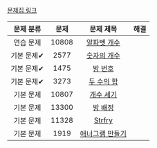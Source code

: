 [문제집 링크](https://www.acmicpc.net/workbook/view/7307)

| 문제 분류 | 문제 | 문제 제목 | 해결 |
| :--: | :--: | :--: | :--: |
| 연습 문제 | 10808 | [알파벳 개수](https://www.acmicpc.net/problem/10808) |  |
| 기본 문제✔ | 2577 | [숫자의 개수](https://www.acmicpc.net/problem/2577) |  |
| 기본 문제✔ | 1475 | [방 번호](https://www.acmicpc.net/problem/1475) |  |
| 기본 문제✔ | 3273 | [두 수의 합](https://www.acmicpc.net/problem/3273) |  |
| 기본 문제 | 10807 | [개수 세기](https://www.acmicpc.net/problem/10807) |  |
| 기본 문제 | 13300 | [방 배정](https://www.acmicpc.net/problem/13300) |  |
| 기본 문제 | 11328 | [Strfry](https://www.acmicpc.net/problem/11328) |  |
| 기본 문제 | 1919 | [애너그램 만들기](https://www.acmicpc.net/problem/1919) |  |
